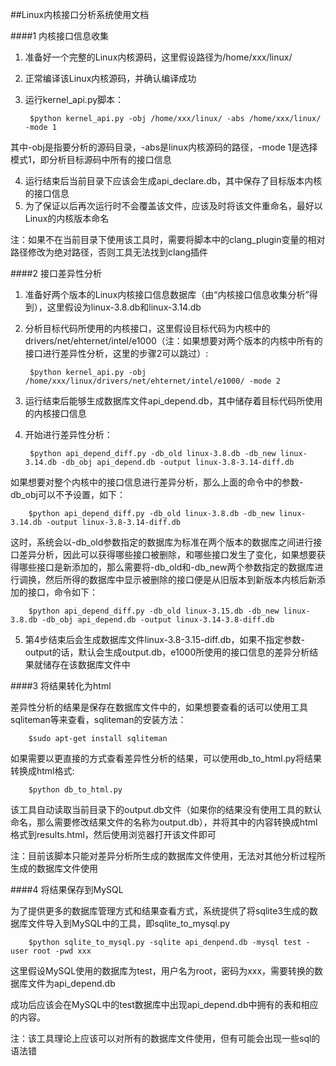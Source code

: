 ##Linux内核接口分析系统使用文档      

####1 内核接口信息收集        

1. 准备好一个完整的Linux内核源码，这里假设路径为/home/xxx/linux/  

2. 正常编译该Linux内核源码，并确认编译成功   
    
3. 运行kernel_api.py脚本：
 
		$python kernel_api.py -obj /home/xxx/linux/ -abs /home/xxx/linux/ -mode 1   
其中-obj是指要分析的源码目录，-abs是linux内核源码的路径，-mode 1是选择模式1，即分析目标源码中所有的接口信息

4. 运行结束后当前目录下应该会生成api_declare.db，其中保存了目标版本内核的接口信息
5. 为了保证以后再次运行时不会覆盖该文件，应该及时将该文件重命名，最好以Linux的内核版本命名

注：如果不在当前目录下使用该工具时，需要将脚本中的clang_plugin变量的相对路径修改为绝对路径，否则工具无法找到clang插件  
                    
####2 接口差异性分析  

1. 准备好两个版本的Linux内核接口信息数据库（由“内核接口信息收集分析”得到），这里假设为linux-3.8.db和linux-3.14.db

2. 分析目标代码所使用的内核接口，这里假设目标代码为内核中的drivers/net/ehternet/intel/e1000（注：如果想要对两个版本的内核中所有的接口进行差异性分析，这里的步骤2可以跳过）:

		$python kernel_api.py -obj /home/xxx/linux/drivers/net/ehternet/intel/e1000/ -mode 2

3. 运行结束后能够生成数据库文件api_depend.db，其中储存着目标代码所使用的内核接口信息

4. 开始进行差异性分析：

		$python api_depend_diff.py -db_old linux-3.8.db -db_new linux-3.14.db -db_obj api_depend.db -output linux-3.8-3.14-diff.db
如果想要对整个内核中的接口信息进行差异分析，那么上面的命令中的参数-db_obj可以不予设置，如下：

		$python api_depend_diff.py -db_old linux-3.8.db -db_new linux-3.14.db -output linux-3.8-3.14-diff.db
这时，系统会以-db_old参数指定的数据库为标准在两个版本的数据库之间进行接口差异分析，因此可以获得哪些接口被删除，和哪些接口发生了变化，如果想要获得哪些接口是新添加的，那么需要将-db_old和-db_new两个参数指定的数据库进行调换，然后所得的数据库中显示被删除的接口便是从旧版本到新版本内核后新添加的接口，命令如下：
		
		$python api_depend_diff.py -db_old linux-3.15.db -db_new linux-3.8.db -db_obj api_depend.db -output linux-3.14-3.8-diff.db

5. 第4步结束后会生成数据库文件linux-3.8-3.15-diff.db，如果不指定参数-output的话，默认会生成output.db，e1000所使用的接口信息的差异分析结果就储存在该数据库文件中
                   
####3 将结果转化为html        

差异性分析的结果是保存在数据库文件中的，如果想要查看的话可以使用工具sqliteman等来查看，sqliteman的安装方法：

		$sudo apt-get install sqliteman

如果需要以更直接的方式查看差异性分析的结果，可以使用db_to_html.py将结果转换成html格式:

		$python db_to_html.py
     
该工具自动读取当前目录下的output.db文件（如果你的结果没有使用工具的默认命名，那么需要修改结果文件的名称为output.db），并将其中的内容转换成html格式到results.html，然后使用浏览器打开该文件即可

注：目前该脚本只能对差异分析所生成的数据库文件使用，无法对其他分析过程所生成的数据库文件使用

####4 将结果保存到MySQL 

为了提供更多的数据库管理方式和结果查看方式，系统提供了将sqlite3生成的数据库文件导入到MySQL中的工具，即sqlite_to_mysql.py

		$python sqlite_to_mysql.py -sqlite api_denpend.db -mysql test -user root -pwd xxx

这里假设MySQL使用的数据库为test，用户名为root，密码为xxx，需要转换的数据库文件为api_depend.db

成功后应该会在MySQL中的test数据库中出现api_depend.db中拥有的表和相应的内容。

注：该工具理论上应该可以对所有的数据库文件使用，但有可能会出现一些sql的语法错
